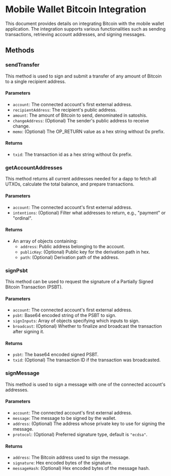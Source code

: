 # Mobile Wallet Bitcoin Integration

This document provides details on integrating Bitcoin with the mobile wallet application. The integration supports various functionalities such as sending transactions, retrieving account addresses, and signing messages.

## Methods

### sendTransfer
This method is used to sign and submit a transfer of any amount of Bitcoin to a single recipient address.

#### Parameters
- `account`: The connected account's first external address.
- `recipientAddress`: The recipient's public address.
- `amount`: The amount of Bitcoin to send, denominated in satoshis.
- `changeAddress`: (Optional) The sender's public address to receive change.
- `memo`: (Optional) The OP_RETURN value as a hex string without 0x prefix.

#### Returns
- `txid`: The transaction id as a hex string without 0x prefix.


### getAccountAddresses
This method returns all current addresses needed for a dapp to fetch all UTXOs, calculate the total balance, and prepare transactions.

#### Parameters
- `account`: The connected account's first external address.
- `intentions`: (Optional) Filter what addresses to return, e.g., "payment" or "ordinal".

#### Returns
- An array of objects containing:
  - `address`: Public address belonging to the account.
  - `publicKey`: (Optional) Public key for the derivation path in hex.
  - `path`: (Optional) Derivation path of the address.

### signPsbt
This method can be used to request the signature of a Partially Signed Bitcoin Transaction (PSBT).

#### Parameters
- `account`: The connected account's first external address.
- `psbt`: Base64 encoded string of the PSBT to sign.
- `signInputs`: Array of objects specifying which inputs to sign.
- `broadcast`: (Optional) Whether to finalize and broadcast the transaction after signing it.

#### Returns
- `psbt`: The base64 encoded signed PSBT.
- `txid`: (Optional) The transaction ID if the transaction was broadcasted.

### signMessage
This method is used to sign a message with one of the connected account's addresses.

#### Parameters
- `account`: The connected account's first external address.
- `message`: The message to be signed by the wallet.
- `address`: (Optional) The address whose private key to use for signing the message.
- `protocol`: (Optional) Preferred signature type, default is `"ecdsa"`.

#### Returns
- `address`: The Bitcoin address used to sign the message.
- `signature`: Hex encoded bytes of the signature.
- `messageHash`: (Optional) Hex encoded bytes of the message hash.

